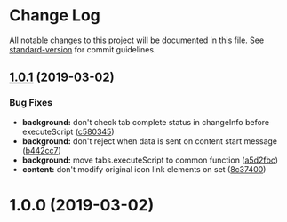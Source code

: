 # Change Log

All notable changes to this project will be documented in this file. See [standard-version](https://github.com/conventional-changelog/standard-version) for commit guidelines.

## [1.0.1](https://github.com/sarics/tab-badge/compare/v1.0.0...v1.0.1) (2019-03-02)


### Bug Fixes

* **background:** don't check tab complete status in changeInfo before executeScript ([c580345](https://github.com/sarics/tab-badge/commit/c580345))
* **background:** don't reject when data is sent on content start message ([b442cc7](https://github.com/sarics/tab-badge/commit/b442cc7))
* **background:** move tabs.executeScript to common function ([a5d2fbc](https://github.com/sarics/tab-badge/commit/a5d2fbc))
* **content:** don't modify original icon link elements on set ([8c37400](https://github.com/sarics/tab-badge/commit/8c37400))



# 1.0.0 (2019-03-02)
